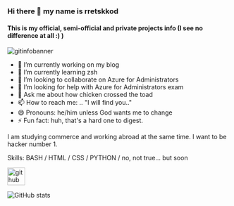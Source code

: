 ### Hi there 👋 my name is rretskkod
#### This is my official, semi-official and private projects info (I see no difference at all :) )

![gitinfobanner](https://github.com/dokksterr/dokksterr/assets/150226098/f7b809f6-3216-422a-bba8-4a4294d154f6)

- 🔭 I’m currently working on my blog
- 🌱 I’m currently learning zsh
- 👯 I’m looking to collaborate on Azure for Administrators
- 🤔 I’m looking for help with Azure for Administrators exam
- 💬 Ask me about how chicken crossed the toad
- 📫 How to reach me: .. "I will find you.." 
- 😄 Pronouns: he/him unless God wants me to change 
- ⚡ Fun fact: huh, that's a hard one to digest.

I am studying commerce and working abroad at the same time. I want to be hacker number 1.

Skills: BASH / HTML / CSS / PYTHON / no, not true... but soon

[<img src='https://cdn.jsdelivr.net/npm/simple-icons@3.0.1/icons/github.svg' alt='github' height='40'>](https://github.com/dokksterr)  

![GitHub stats](https://github-readme-stats.vercel.app/api?username=dokksterr&show_icons=true&theme=gruvbox&rank_icon=github)    
<!--
**dokksterr/dokksterr** is a ✨ _special_ ✨ repository because its `README.md` (this file) appears on your GitHub profile.

Here are some ideas to get you started:

- 🔭 I’m currently working on my blog
- 🌱 I’m currently learning zsh
- 👯 I’m looking to collaborate on Azure for Administrators
- 🤔 I’m looking for help with Azure for Administrators exam
- 💬 Ask me about how chicken crossed the toad
- 📫 How to reach me: .. "I will find you.." 
- 😄 Pronouns: he/him unless God wants me to change 
- ⚡ Fun fact: huh, that's a hard one to digest.
-->
